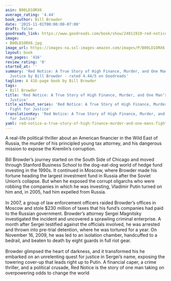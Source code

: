 ```yaml
---
asin: B00LD1ORX6
average_rating: '4.44'
book_author: Bill Browder
date: '2015-11-01T00:00:00-07:00'
draft: false
goodreads_link: https://www.goodreads.com/book/show/24811910-red-notice
image:
- B00LD1ORX6.jpg
image_url: https://images-na.ssl-images-amazon.com/images/P/B00LD1ORX6.01._SCLZZZZZZZ.jpg
layout: book
num_pages: '416'
review_rating: '0'
started_at: ''
summary: 'Red Notice: A True Story of High Finance, Murder, and One Man’s Fight for
  Justice by Bill Browder - rated 4.44/5 on Goodreads'
tagline: A 416-page book by Bill Browder
tags:
- Bill Browder
title: 'Red Notice: A True Story of High Finance, Murder, and One Man’s Fight for
  Justice'
title_without_series: 'Red Notice: A True Story of High Finance, Murder, and One Man’s
  Fight for Justice'
translationKey: 'Red Notice: A True Story of High Finance, Murder, and One Man’s Fight
  for Justice'
yaml: red-notice-a-true-story-of-high-finance-murder-and-one-mans-fight-for-justice
---
```


A real-life political thriller about an American financier in the Wild East of Russia, the murder of his principled young tax attorney, and his dangerous mission to expose the Kremlin’s corruption.<br /><br />Bill Browder’s journey started on the South Side of Chicago and moved through Stanford Business School to the dog-eat-dog world of hedge fund investing in the 1990s. It continued in Moscow, where Browder made his fortune heading the largest investment fund in Russia after the Soviet Union’s collapse. But when he exposed the corrupt oligarchs who were robbing the companies in which he was investing, Vladimir Putin turned on him and, in 2005, had him expelled from Russia. <br /><br />In 2007, a group of law enforcement officers raided Browder’s offices in Moscow and stole $230 million of taxes that his fund’s companies had paid to the Russian government. Browder’s attorney Sergei Magnitsky investigated the incident and uncovered a sprawling criminal enterprise. A month after Sergei testified against the officials involved, he was arrested and thrown into pre-trial detention, where he was tortured for a year. On November 16, 2009, he was led to an isolation chamber, handcuffed to a bedrail, and beaten to death by eight guards in full riot gear. <br /><br />Browder glimpsed the heart of darkness, and it transformed his he embarked on an unrelenting quest for justice in Sergei’s name, exposing the towering cover-up that leads right up to Putin. A financial caper, a crime thriller, and a political crusade, Red Notice is the story of one man taking on overpowering odds to change the world